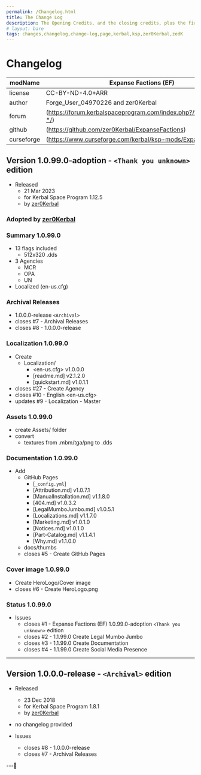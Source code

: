 ```yaml
---
permalink: /Changelog.html
title: The Change Log
description: The Opening Credits, and the closing credits, plus the first of two (or is three) end credit scenes
# layout: bare
tags: changes,changelog,change-log,page,kerbal,ksp,zer0Kerbal,zedK
---
```

<!-- hdr-changelog.md v1.0.0.1
Expanse Factions (EF)
created: 13 May 2022
updated: 05 Nov 2022
CC BY-ND 4.0 by zer0Kerbal -->  
# Changelog  
  
| modName    | Expanse Factions (EF)                                             |
| ---------- | ----------------------------------------------------------------- |
| license    | CC-BY-ND-4.0+ARR                                                  |
| author     | Forge_User_04970226 and zer0Kerbal                                |
| forum      | (https://forum.kerbalspaceprogram.com/index.php?/topic/212071-*/) |
| github     | (https://github.com/zer0Kerbal/ExpanseFactions)                   |
| curseforge | (https://www.curseforge.com/kerbal/ksp-mods/ExpanseFactions)      |

## Version 1.0.99.0-adoption - `<Thank you unknown>` edition

* Released
  * 21 Mar 2023
  * for Kerbal Space Program 1.12.5
  * by [zer0Kerbal](https://github.com/zer0Kerbal)

### Adopted by [zer0Kerbal](https://github.com/zer0Kerbal)

### Summary 1.0.99.0

* 13 flags included
  * 512x320 .dds
* 3 Agencies
  * MCR
  * OPA
  * UN
* Localized (en-us.cfg)

### Archival Releases

* 1.0.0.0-release `<Archival>`
* closes #7 - Archival Releases
* closes #8 - 1.0.0.0-release

### Localization 1.0.99.0

* Create
  * Localization/
    * <en-us.cfg> v1.0.0.0
    * [readme.md] v2.1.2.0
    * [quickstart.md] v1.0.1.1
* closes #27 - Create Agency
* closes #10 - English <en-us.cfg>
* updates #9 - Localization - Master

### Assets 1.0.99.0

* create Assets/ folder
* convert
  * textures from .mbm/tga/png to .dds

### Documentation 1.0.99.0

* Add
  * GitHub Pages
    * [`_config.yml`]
    * [Attribution.md] v1.0.7.1
    * [ManualInstallation.md] v1.1.8.0
    * [404.md] v1.0.3.2
    * [LegalMumboJumbo.md] v1.0.5.1
    * [Localizations.md] v1.1.7.0
    * [Marketing.md] v1.0.1.0
    * [Notices.md] v1.0.1.0
    * [Part-Catalog.md] v1.1.4.1
    * [Why.md] v1.1.0.0
  * docs/thumbs
  * closes #5 - Create GitHub Pages

### Cover image 1.0.99.0

* Create HeroLogo/Cover image
* closes #6 - Create HeroLogo.png


### Status 1.0.99.0

* Issues
  * closes #1 - Expanse Factions (EF) 1.0.99.0-adoption `<Thank you unknown>` edition
  * closes #2 - 1.1.99.0 Create Legal Mumbo Jumbo
  * closes #3 - 1.1.99.0 Create Documentation
  * closes #4 - 1.1.99.0 Create Social Media Presence


---

## Version 1.0.0.0-release - `<Archival>` edition

* Released
  * 23 Dec 2018
  * for Kerbal Space Program 1.8.1
  * by [zer0Kerbal](https://github.com/zer0Kerbal)

* no changelog provided

* Issues
  * closes #8 - 1.0.0.0-release
  * closes #7 - Archival Releases

---